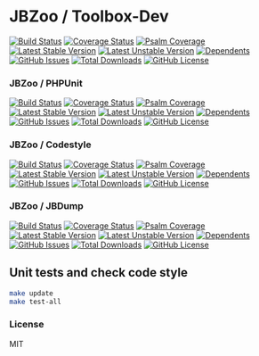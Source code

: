 # JBZoo / Toolbox-Dev
 
[![Build Status](https://travis-ci.org/JBZoo/Toolbox-Dev.svg?branch=master)](https://travis-ci.org/JBZoo/Toolbox-Dev)    [![Coverage Status](https://coveralls.io/repos/JBZoo/Toolbox-Dev/badge.svg)](https://coveralls.io/github/JBZoo/Toolbox-Dev?branch=master)    [![Psalm Coverage](https://shepherd.dev/github/JBZoo/Toolbox-Dev/coverage.svg)](https://shepherd.dev/github/JBZoo/Toolbox-Dev)    
[![Latest Stable Version](https://poser.pugx.org/JBZoo/Toolbox-Dev/v)](https://packagist.org/packages/JBZoo/Toolbox-Dev)    [![Latest Unstable Version](https://poser.pugx.org/JBZoo/Toolbox-Dev/v/unstable)](https://packagist.org/packages/JBZoo/Toolbox-Dev)    [![Dependents](https://poser.pugx.org/JBZoo/Toolbox-Dev/dependents)](https://packagist.org/packages/JBZoo/Toolbox-Dev/dependents?order_by=downloads)    [![GitHub Issues](https://img.shields.io/github/issues/JBZoo/Toolbox-Dev)](https://github.com/JBZoo/Toolbox-Dev/issues)    [![Total Downloads](https://poser.pugx.org/JBZoo/Toolbox-Dev/downloads)](https://packagist.org/packages/JBZoo/Toolbox-Dev/stats)    [![GitHub License](https://img.shields.io/github/license/JBZoo/Toolbox-Dev)](https://github.com/JBZoo/Toolbox-Dev/blob/master/LICENSE)



### JBZoo / PHPUnit

[![Build Status](https://travis-ci.org/JBZoo/PHPUnit.svg?branch=master)](https://travis-ci.org/JBZoo/PHPUnit)    [![Coverage Status](https://coveralls.io/repos/JBZoo/PHPUnit/badge.svg)](https://coveralls.io/github/JBZoo/PHPUnit?branch=master)    [![Psalm Coverage](https://shepherd.dev/github/JBZoo/PHPUnit/coverage.svg)](https://shepherd.dev/github/JBZoo/PHPUnit)    
[![Latest Stable Version](https://poser.pugx.org/JBZoo/PHPUnit/v)](https://packagist.org/packages/JBZoo/PHPUnit)    [![Latest Unstable Version](https://poser.pugx.org/JBZoo/PHPUnit/v/unstable)](https://packagist.org/packages/JBZoo/PHPUnit)    [![Dependents](https://poser.pugx.org/JBZoo/PHPUnit/dependents)](https://packagist.org/packages/JBZoo/PHPUnit/dependents?order_by=downloads)    [![GitHub Issues](https://img.shields.io/github/issues/JBZoo/PHPUnit)](https://github.com/JBZoo/PHPUnit/issues)    [![Total Downloads](https://poser.pugx.org/JBZoo/PHPUnit/downloads)](https://packagist.org/packages/JBZoo/PHPUnit/stats)    [![GitHub License](https://img.shields.io/github/license/JBZoo/PHPUnit)](https://github.com/JBZoo/PHPUnit/blob/master/LICENSE)



### JBZoo / Codestyle

[![Build Status](https://travis-ci.org/JBZoo/Codestyle.svg?branch=master)](https://travis-ci.org/JBZoo/Codestyle)    [![Coverage Status](https://coveralls.io/repos/JBZoo/Codestyle/badge.svg)](https://coveralls.io/github/JBZoo/Codestyle?branch=master)    [![Psalm Coverage](https://shepherd.dev/github/JBZoo/Codestyle/coverage.svg)](https://shepherd.dev/github/JBZoo/Codestyle)    
[![Latest Stable Version](https://poser.pugx.org/JBZoo/Codestyle/v)](https://packagist.org/packages/JBZoo/Codestyle)    [![Latest Unstable Version](https://poser.pugx.org/JBZoo/Codestyle/v/unstable)](https://packagist.org/packages/JBZoo/Codestyle)    [![Dependents](https://poser.pugx.org/JBZoo/Codestyle/dependents)](https://packagist.org/packages/JBZoo/Codestyle/dependents?order_by=downloads)    [![GitHub Issues](https://img.shields.io/github/issues/JBZoo/Codestyle)](https://github.com/JBZoo/Codestyle/issues)    [![Total Downloads](https://poser.pugx.org/JBZoo/Codestyle/downloads)](https://packagist.org/packages/JBZoo/Codestyle/stats)    [![GitHub License](https://img.shields.io/github/license/JBZoo/Codestyle)](https://github.com/JBZoo/Codestyle/blob/master/LICENSE)



### JBZoo / JBDump

[![Build Status](https://travis-ci.org/JBZoo/JBDump.svg?branch=master)](https://travis-ci.org/JBZoo/JBDump)    [![Coverage Status](https://coveralls.io/repos/JBZoo/JBDump/badge.svg)](https://coveralls.io/github/JBZoo/JBDump?branch=master)    [![Psalm Coverage](https://shepherd.dev/github/JBZoo/JBDump/coverage.svg)](https://shepherd.dev/github/JBZoo/JBDump)    
[![Latest Stable Version](https://poser.pugx.org/JBZoo/JBDump/v)](https://packagist.org/packages/JBZoo/JBDump)    [![Latest Unstable Version](https://poser.pugx.org/JBZoo/JBDump/v/unstable)](https://packagist.org/packages/JBZoo/JBDump)    [![Dependents](https://poser.pugx.org/JBZoo/JBDump/dependents)](https://packagist.org/packages/JBZoo/JBDump/dependents?order_by=downloads)    [![GitHub Issues](https://img.shields.io/github/issues/JBZoo/JBDump)](https://github.com/JBZoo/JBDump/issues)    [![Total Downloads](https://poser.pugx.org/JBZoo/JBDump/downloads)](https://packagist.org/packages/JBZoo/JBDump/stats)    [![GitHub License](https://img.shields.io/github/license/JBZoo/JBDump)](https://github.com/JBZoo/JBDump/blob/master/LICENSE)



## Unit tests and check code style
```sh
make update
make test-all
```


### License

MIT
